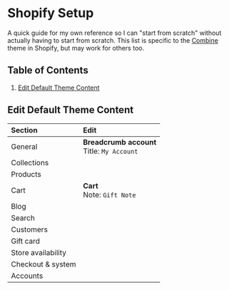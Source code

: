 # Shopify Setup
A quick guide for my own reference so I can "start from scratch" without actually having to start from scratch. This list is specific to the [Combine](https://themes.shopify.com/themes/combine/styles/objects) theme in Shopify, but may work for others too.


## Table of Contents 
1. [Edit Default Theme Content](#usage)    


## Edit Default Theme Content

| Section            | Edit |
| :----------------- | :----------------- |
| General            | **Breadcrumb account**<br>Title: `My Account` |
| Collections        | |
| Products           | |
| Cart               | **Cart**<br>Note: `Gift Note` |
| Blog               | |
| Search             | |
| Customers          | |
| Gift card          | |
| Store availability | |
| Checkout & system  | |
| Accounts           | |
